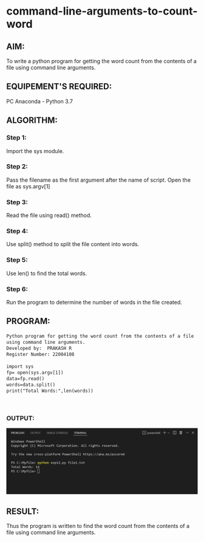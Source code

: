 # command-line-arguments-to-count-word
## AIM:
To write a python program for getting the word count from the contents of a file using command line arguments.
## EQUIPEMENT'S REQUIRED: 
PC
Anaconda - Python 3.7
## ALGORITHM: 
### Step 1:
Import the sys module.

### Step 2:
Pass the filename as the first argument after the name of script. Open the file as sys.argv[1]

### Step 3:
Read the file using read() method.

### Step 4:
Use split() method to split the file content into words.

### Step 5:
Use len() to find the total words.

### Step 6:
Run the program to determine the number of words in the file created.

## PROGRAM:
```
Python program for getting the word count from the contents of a file using command line arguments.
Developed by:  PRAKASH R
Register Number: 22004108

import sys
fp= open(sys.argv[1])
data=fp.read()
words=data.split()
print("Total Words:",len(words))



```

### OUTPUT:
![](/output.png)



## RESULT:
Thus the program is written to find the word count from the contents of a file using command line arguments.
